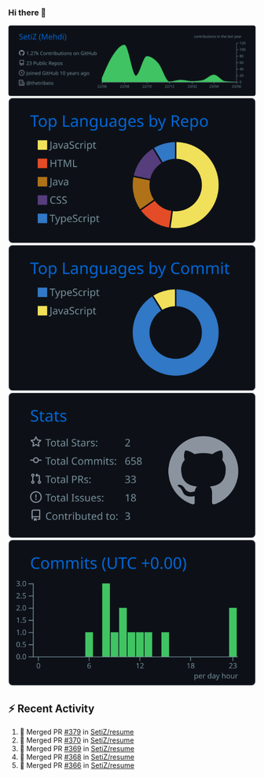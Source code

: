 ### Hi there 👋

![](https://raw.githubusercontent.com/SetiZ/SetiZ/master/profile-summary-card-output/github_dark/0-profile-details.svg)
![](https://raw.githubusercontent.com/SetiZ/SetiZ/master/profile-summary-card-output/github_dark/1-repos-per-language.svg)
![](https://raw.githubusercontent.com/SetiZ/SetiZ/master/profile-summary-card-output/github_dark/2-most-commit-language.svg)
![](https://raw.githubusercontent.com/SetiZ/SetiZ/master/profile-summary-card-output/github_dark/3-stats.svg)
![](https://raw.githubusercontent.com/SetiZ/SetiZ/master/profile-summary-card-output/github_dark/4-productive-time.svg)

## :zap: Recent Activity	

<!--START_SECTION:activity-->
1. 🎉 Merged PR [#379](https://github.com/SetiZ/resume/pull/379) in [SetiZ/resume](https://github.com/SetiZ/resume)
2. 🎉 Merged PR [#370](https://github.com/SetiZ/resume/pull/370) in [SetiZ/resume](https://github.com/SetiZ/resume)
3. 🎉 Merged PR [#369](https://github.com/SetiZ/resume/pull/369) in [SetiZ/resume](https://github.com/SetiZ/resume)
4. 🎉 Merged PR [#368](https://github.com/SetiZ/resume/pull/368) in [SetiZ/resume](https://github.com/SetiZ/resume)
5. 🎉 Merged PR [#366](https://github.com/SetiZ/resume/pull/366) in [SetiZ/resume](https://github.com/SetiZ/resume)
<!--END_SECTION:activity-->

<!--
**SetiZ/SetiZ** is a ✨ _special_ ✨ repository because its `README.md` (this file) appears on your GitHub profile.

Here are some ideas to get you started:

- 🔭 I’m currently working on ...
- 🌱 I’m currently learning ...
- 👯 I’m looking to collaborate on ...
- 🤔 I’m looking for help with ...
- 💬 Ask me about ...
- 📫 How to reach me: ...
- 😄 Pronouns: ...
- ⚡ Fun fact: ...
-->
